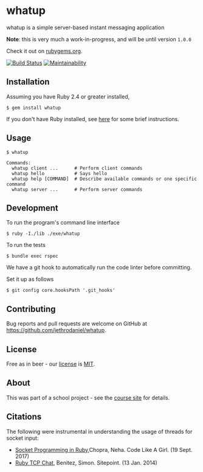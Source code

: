 # whatup

whatup is a simple server-based instant messaging application

**Note**: this is very much a work-in-progress, and will be until version `1.0.0`

Check it out on [rubygems.org](https://rubygems.org/gems/whatup).

[![Build Status](https://travis-ci.com/jethrodaniel/whatup.svg?branch=dev)](https://travis-ci.com/jethrodaniel/whatup)
[![Maintainability](https://api.codeclimate.com/v1/badges/e5356174302d82cf67cb/maintainability)](https://codeclimate.com/github/jethrodaniel/whatup/maintainability)

## Installation

Assuming you have Ruby 2.4 or greater installed,

```
$ gem install whatup
```

If you don't have Ruby installed, see [here](docs/installing_ruby.md) for some
brief instructions.

## Usage

```
$ whatup

Commands:
  whatup client ...      # Perform client commands
  whatup hello           # Says hello
  whatup help [COMMAND]  # Describe available commands or one specific command
  whatup server ...      # Perform server commands
```

## Development

To run the program's command line interface

```
$ ruby -I./lib ./exe/whatup
```

To run the tests

```
$ bundle exec rspec
```

We have a git hook to automatically run the code linter before committing.

Set it up as follows

```
$ git config core.hooksPath '.git_hooks'
```

## Contributing

Bug reports and pull requests are welcome on GitHub at <https://github.com/jethrodaniel/whatup>.

## License

Free as in beer - our [license](https://github.com/jethrodaniel/whatup/blob/master/LICENSE) is [MIT](https://opensource.org/licenses/MIT).

## About

This was part of a school project - see the [course site](http://www.cs.memphis.edu/~kanyang/COMP3825-sp19.html) for details.

## Citations

The following were instrumental in understanding the usage of threads for socket input:

- [Socket Programming in Ruby](https://code.likeagirl.io/socket-programming-in-ruby-f714131336fd),Chopra, Neha. Code Like A Girl. (19 Sept. 2017)
- [Ruby TCP Chat](www.sitepoint.com/ruby-tcp-chat/), Benitez, Simon. Sitepoint. (13 Jan. 2014)
